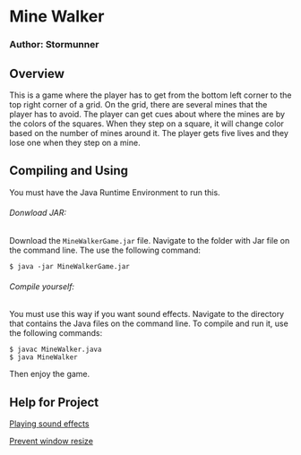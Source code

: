 # Mine Walker


### Author: Stormunner

## Overview

This is a game where the player has to get from the bottom left corner to the top right corner of a grid. On the grid, there are several mines that the player has to avoid. The player can get cues about where the mines are by the colors of the squares. When they step on a square, it will change color based on the number of mines around it. The player gets five lives and they lose one when they step on a mine.

## Compiling and Using

You must have the Java Runtime Environment to run this.

###### Donwload JAR:
Download the `MineWalkerGame.jar` file. Navigate to the folder with Jar file on the command line. The use the following command:

```
$ java -jar MineWalkerGame.jar
```

###### Compile yourself:
You must use this way if you want sound effects. Navigate to the directory that contains the Java files on the command line. To compile and run it, use the following commands:

```
$ javac MineWalker.java
$ java MineWalker
```

Then enjoy the game.

## Help for Project

[Playing sound effects](https://stackoverflow.com/questions/20354508/sound-effects-in-java)

[Prevent window resize](https://stackoverflow.com/questions/18031704/jframe-how-to-disable-window-resizing/18031725)
